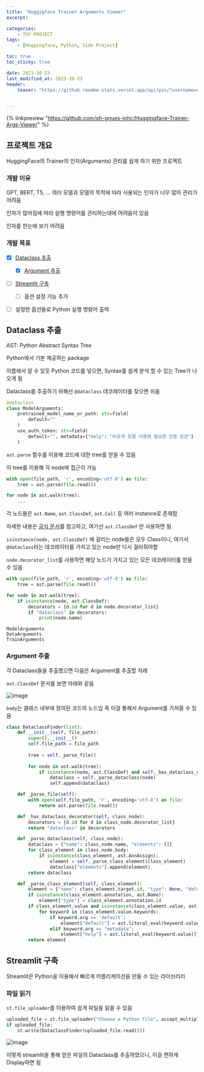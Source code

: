 ```yaml
---
title: "Huggigface Trainer Arguments Viewer"
excerpt:

categories: 
    - TOY PROJECT
tags:
    - [Huggingface, Python, Side Project]

toc: true
toc_sticky: true

date: 2023-10-23
last_modified_at: 2023-10-23
header:
    teaser: "https://github-readme-stats.vercel.app/api/pin/?username=oh-gnues-iohc&repo=Huggingface-Trainer-Args-Viewer"

    
---
```



{% linkpreview "https://github.com/oh-gnues-iohc/Huggingface-Trainer-Args-Viewer" %}


## 프로젝트 개요

HuggingFace의 Trainer의 인자(Arguments) 관리를 쉽게 하기 위한 프로젝트

### 개발 이유

GPT, BERT, T5, ... 여러 모델과 모델의 목적에 따라 사용되는 인자가 너무 많아 관리가 어려움

인자가 많아짐에 따라 실행 명령어를 관리하는데에 어려움이 있음

인자를 한눈에 보기 어려움

### 개발 목표

- [X] [Dataclass 추출](#dataclass-추출)
  - [X] [Argument 추출](#argument-추출)
- [ ] [Streamlit 구축](#streamlit-구축)
  - [ ] 옵션 설정 기능 추가
- [ ] 설정한 옵션들로 Python 실행 명령어 출력



## Dataclass 추출

AST: Python Abstract Syntax Tree

Python에서 기본 제공하는 package

이름에서 알 수 있듯 Python 코드를 넣으면, Syntax를 쉽게 분석 할 수 있는 Tree가 나오게 됨

Dataclass를 추출하기 위해선 `@dataclass` 데코레이터를 찾으면 쉬움

```python
@dataclass
class ModelArguments:
    pretrained_model_name_or_path: str=field(
        default=""
    )
    use_auth_token: str=field(
        default="", metadata={"help": "비공개 모델 사용에 필요한 인증 토큰"}
    )
```

`ast.parse` 함수를 이용해 코드에 대한 tree를 얻을 수 있음

이 tree를 이용해 각 node에 접근이 가능

```python
with open(file_path, 'r', encoding='utf-8') as file:
    tree = ast.parse(file.read())

for node in ast.walk(tree):
    ...
```

각 노드들은 `ast.Name`, `ast.ClassDef`, `ast.Call` 등 여러 instance로 존재함

자세한 내용은 [공식 문서](https://docs.python.org/3/library/ast.html)를 참고하고, 여기선 `ast.ClassDef` 만 사용하면 됨

`isinstance(node, ast.ClassDef)` 에 걸리는 node들은 모두 Class이니, 여기서 `@dataclass`라는 데코레이터를 가지고 있는 node만 다시 걸러줘야함

`node.decorator_list`를 사용하면 해당 노드가 가지고 있는 모든 데코레이터를 얻을 수 있음

```python
with open(file_path, 'r', encoding='utf-8') as file:
    tree = ast.parse(file.read())

for node in ast.walk(tree):
    if isinstance(node, ast.ClassDef):
        decorators = {d.id for d in node.decorator_list}
        if "dataclass" in decorators:
            print(node.name)
```

```
ModelArguments
DataArguments
TrainArguments
```

### Argument 추출

각 Dataclass들을 추출했으면 다음은 Argument를 추출할 차례

`ast.ClassDef` 문서를 보면 아래와 같음

![image](https://github.com/oh-gnues-iohc/oh-gnues-iohc.github.io/assets/79557937/f56f2424-06a5-43d4-b00b-ab0c83dd9735)

`body`는 클래스 내부에 정의된 코드의 노드임 즉 이걸 통해서 Argument를 가져올 수 있음

```python
class DataclassFinder(list):
    def __init__(self, file_path):
        super().__init__()
        self.file_path = file_path
        
        tree = self._parse_file()
        
        for node in ast.walk(tree):
            if isinstance(node, ast.ClassDef) and self._has_dataclass_decorator(node):
                dataclass = self._parse_dataclass(node)
                self.append(dataclass)

    def _parse_file(self):
        with open(self.file_path, 'r', encoding='utf-8') as file:
            return ast.parse(file.read())

    def _has_dataclass_decorator(self, class_node):
        decorators = {d.id for d in class_node.decorator_list}
        return "dataclass" in decorators

    def _parse_dataclass(self, class_node):
        dataclass = {"name": class_node.name, "elements": []}
        for class_element in class_node.body:
            if isinstance(class_element, ast.AnnAssign):
                element = self._parse_class_element(class_element)
                dataclass["elements"].append(element)
        return dataclass

    def _parse_class_element(self, class_element):
        element = {"name": class_element.target.id, "type": None, "default": None, "help": None}
        if isinstance(class_element.annotation, ast.Name):
            element["type"] = class_element.annotation.id
        if class_element.value and isinstance(class_element.value, ast.Call):
            for keyword in class_element.value.keywords:
                if keyword.arg == 'default':
                    element["default"] = ast.literal_eval(keyword.value)
                elif keyword.arg == "metadata":
                    element["help"] = ast.literal_eval(keyword.value)["help"]
        return element

```

## Streamlit 구축

Streamlit은 Python을 이용해서 빠르게 어플리케이션을 만들 수 있는 라이브러리

### 파일 읽기

`st.file_uploader`를 이용하여 쉽게 파일을 읽을 수 있음

```python
uploaded_file = st.file_uploader("Choose a Python file", accept_multiple_files=False)
if uploaded_file:
    st.write(DataclassFinder(uploaded_file.read()))
```

![image](https://github.com/oh-gnues-iohc/oh-gnues-iohc.github.io/assets/79557937/c85963fb-dbba-4a0f-a2a7-7f82913a74f0)

이렇게 streamlit을 통해 얻은 파일의 Dataclass를 추출하였으니, 이걸 편하게 Display하면 됨

